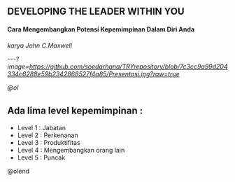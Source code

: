 ## DEVELOPING THE LEADER WITHIN YOU

<h4> Cara Mengembangkan Potensi Kepemimpinan Dalam Diri Anda</h4>
<h6> karya John C.Maxwell


---?image=https://github.com/soedarhana/TRYrepository/blob/7c3cc9a99d204334c6288e59b2342868527f4a85/Presentasi.jpg?raw=true


@ol

## Ada lima level kepemimpinan :
- Level 1 : Jabatan
- Level 2 : Perkenanan
- Level 3 : Produktifitas
- Level 4 : Mengembangkan orang lain
- Level 5 : Puncak

@olend
